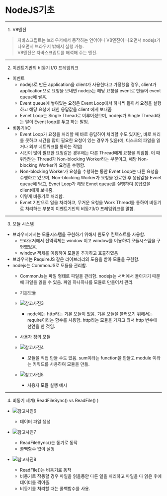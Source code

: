 # NodeJS기초
***
1. V8엔진
>자바스크립트는 브라우저에서 동작하는 언어이나 V8엔진이 나오면서 nodejs가 나오면서 브라우저 밖에서 실행 가능.    
>V8엔진은 자바스크립트를 해석해 주는 엔진.
***
2. 이벤트기반의 비동기 I/O 프레임워크
+ 이벤트
  + nodejs로 만든 application을 client가 사용한다고 가정했을 경우, client가 application으로 요청을 보내면 nodejs는 해당 요청을 event로 만들어 event queue에 쌓음.
  + Event queue에 쌓여있는 요청은 Event Loop에서 하나씩 뽑아서 요청을 실행하고 해당 요청에 대한 응답값을 client 에게 보내줌
  + Evnet Loop는 Single Thread로 이루어졌으며, nodejs가 Single Thread라는 말이 Event loop를 두고 하는 말임.
+ 비동기I/O
  + Event Loop가 요청을 처리할 때 바로 응답하여 처리할 수도 있지만, 바로 처리를 못하고 시간을 많이 필요한 요청이 있는 경우가 있음(예, 디스크의 파일을 읽거나 외부 네트워크를 통하는 작업)
  + 시간이 많이 필요한 요청같은 경우에는 다른 Thread에게 요청을 위임함. 이 때 위임받는 Thread가 Non-blocking Worker라는 부분이고, 해당 Non-blocking Worker가 요청을 수행함.
  + Non-blocking Worker가 요청을 수행하는 동안 Evnet Loop는 다른 요청을 수행하고 있으며, Non-blocking Worker가 요청을 완료한 후 응답값을 Evnet queue에 담고, Evnet Loop가 해당 Evnet queue를 실행하여 응답값을 client에게 보내줌.
  + 이렇게 비동기로 처리함.
  + Evnet 기반으로 일을 처리하고, 무거운 요청을 Work Thread를 통하여 비동기로 처리하는 부분이 이벤트기반의 비동기I/O 프레임워크를 말함.
***
3. 모듈 시스템
+ 브라우저에서는 모듈시스템을 구현하기 위해서 윈도우 컨텍스트를 사용함.
  + 브라우저에서 전역객체는 window 이고 window를 이용하여 모듈시스템을 구현했었음.
  + window 객체를 이용하여 모듈을 추가하고 호출하였음
+ 브라우저는 RequireJS 같은 라이브러리의 도움을 받아 모듈을 구현함. 
+ nodejs는 CommonJS로 모듈을 관리함.
  + CommonJs는 파일 형태로 파일을 관리함. nodejs는 서버에서 돌아가기 때문에 파일을 읽을 수 있음. 파일 하나하나를 모듈로 만들어서 관리.
  + 기본모듈 
 
  + ![참고사진3](https://user-images.githubusercontent.com/4956783/128732222-81935da6-4210-4302-988b-db833476509e.jpg)
    + node에는 http라는 기본 모듈이 있음. 기본 모듈을 불러오기 위해서는 require이라는 함수를 사용함. http라는 모듈을 가지고 와서 http 변수에 선언을 한 것임.

  + 사용자 정의 모듈

  + ![참고사진4](https://user-images.githubusercontent.com/4956783/128732330-c8df3894-bff8-4a48-9045-584a79c475a2.jpg)
    + 모듈을 직접 만들 수도 있음. sum이라는 function을 만들고 module 이라는 키워드를 사용하여 모듈을 만듦. 

  + ![참고사진5](https://user-images.githubusercontent.com/4956783/128732424-0cb1d91a-3713-445f-b653-24f3ebf807c7.jpg)
    + 사용자 모듈 실행 예시
***
4. 비동기 세계( ReadFileSync() vs ReadFile() )
+ ![참고사진6](https://user-images.githubusercontent.com/4956783/128732447-71ae6dca-09c0-416a-a062-11ecec5c125a.jpg)    
    + 데이터 파일 생성

+ ![참고사진7](https://user-images.githubusercontent.com/4956783/128732474-149aba82-3626-45a6-b588-c63367100c14.jpg)
  + ReadFileSync()는 동기로 동작
  + 콜백함수 없이 실행

+ ![참고사진8](https://user-images.githubusercontent.com/4956783/128732502-151fd1d1-2f2f-4f0e-b2bd-3e39810996cd.jpg)
  + ReadFile()는 비동기로 동작
  + 비동기로 작동할 경우 파일을 읽을동안 다른 일을 처리하고 파일을 다 읽은 후에 데이터를 찍어줌.
  + 비동기를 처리할 때는 콜백함수를 사용.